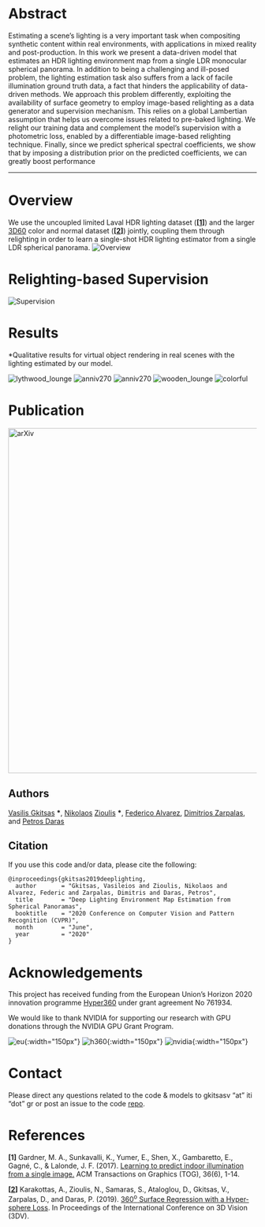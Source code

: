 # Abstract

Estimating a scene’s lighting is a very important task when compositing synthetic content within real environments, with applications in  mixed reality and post-production.
In this work we present a data-driven model that estimates an HDR lighting environment map from a single LDR monocular spherical panorama.
In addition to being a challenging and ill-posed problem, the lighting estimation task also suffers from a lack of facile illumination ground truth data,  a fact that hinders the applicability of data-driven methods.
We approach this problem differently, exploiting  the  availability  of  surface  geometry  to  employ image-based relighting as a data generator and supervision mechanism.
This relies on a global Lambertian assumption that helps us overcome issues related to pre-baked lighting.
We relight our training data and complement the model’s supervision with a photometric loss, enabled by a differentiable image-based relighting technique.
Finally, since we predict spherical spectral coefficients, we show that by imposing a distribution prior on the predicted coefficients, we can greatly boost performance

___

# Overview
We use the uncoupled limited Laval HDR lighting dataset (__\[[1](#Laval)\]__) and the larger [3D60](https://vcl3d.github.io/3D60) color and normal dataset (__\[[2](#HyperSphere)\]__) jointly, coupling them through relighting in order to learn a single-shot HDR lighting estimator from a single LDR spherical panorama. 
![Overview](./assets/images/introduction.png)


# Relighting-based Supervision
![Supervision](./assets/images/supervision2.png)


# Results
*Qualitative results for virtual object rendering in real scenes with the lighting estimated by our model. 

![lythwood_lounge](./assets/gifs/lythwood.gif)
![anniv270](./assets/gifs/anniv270.gif)
![anniv270](./assets/gifs/anniv90.gif)
![wooden_lounge](./assets/gifs/wooden_gif.gif)
![colorful](./assets/gifs/colorful.gif)

# Publication
<a href="https://arxiv.org/"><img src="./assets/images/paper_image.png" width="700" title="arXiv paper link" alt="arXiv"/></a>

## Authors
[Vasilis Gkitsas](https://github.com/VasilisGks) __\*__, [Nikolaos](https://github.com/zokin) [Zioulis](https://github.com/zuru) __\*__, [Federico Alvarez](https://www.researchgate.net/profile/Federico_Alvarez3), [Dimitrios Zarpalas](https://www.iti.gr/iti/people/Dimitrios_Zarpalas.html), and [Petros Daras](https://www.iti.gr/iti/people/Petros_Daras.html)

## Citation
If you use this code and/or data, please cite the following:
```
@inproceedings{gkitsas2019deeplighting,
  author       = "Gkitsas, Vasileios and Zioulis, Nikolaos and Alvarez, Federic and Zarpalas, Dimitris and Daras, Petros",
  title        = "Deep Lighting Environment Map Estimation from Spherical Panoramas",
  booktitle    = "2020 Conference on Computer Vision and Pattern Recognition (CVPR)",
  month        = "June",
  year         = "2020"
}
```


# Acknowledgements
This project has received funding from the European Union’s Horizon 2020 innovation programme [Hyper360](https://hyper360.eu/) under grant agreement No 761934.

 We would like to thank NVIDIA for supporting our research with GPU donations through the NVIDIA GPU Grant Program.

![eu](./assets/images/eu.png){:width="150px"} ![h360](./assets/images/h360.png){:width="150px"} ![nvidia](./assets/images/nvidia.jpg){:width="150px"}

# Contact
Please direct any questions related to the code & models to gkitsasv “at” iti “dot” gr or post an issue to the code [repo](https://github.com/VCL3D/DeepPanoramaLighting).

# References
<a name="Laval"/>__\[1\]__ Gardner, M. A., Sunkavalli, K., Yumer, E., Shen, X., Gambaretto, E., Gagné, C., & Lalonde, J. F. (2017). [Learning to predict indoor illumination from a single image.](https://arxiv.org/pdf/1704.00090.pdf) ACM Transactions on Graphics (TOG), 36(6), 1-14.

<a name="HyperSphere"/>__\[[2](https://vcl3d.github.io/HyperSphereSurfaceRegression/)\]__ Karakottas, A., Zioulis, N., Samaras, S., Ataloglou, D., Gkitsas, V., Zarpalas, D., and Daras, P. (2019). [360<sup>o</sup> Surface Regression with a Hyper-sphere Loss](https://arxiv.org/pdf/1909.07043.pdf). In Proceedings of the International Conference on 3D Vision (3DV).

